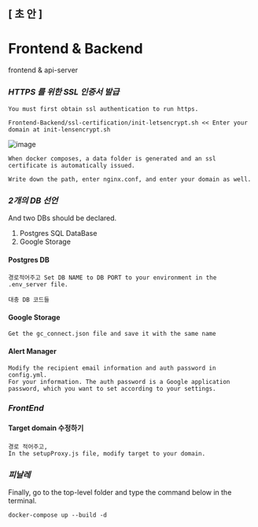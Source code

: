 ## [ 초 안 ]

# Frontend & Backend

frontend &amp; api-server

### *HTTPS 를 위한 SSL 인증서 발급*

    You must first obtain ssl authentication to run https.
    
    Frontend-Backend/ssl-certification/init-letsencrypt.sh << Enter your domain at init-lensencrypt.sh
    
![image](https://user-images.githubusercontent.com/53938323/180370292-8915ef02-16bf-490a-b995-07582c8a186d.png)

    When docker composes, a data folder is generated and an ssl certificate is automatically issued.

    Write down the path, enter nginx.conf, and enter your domain as well.
  
  
### *2개의 DB 선언* 

  And two DBs should be declared.
  1. Postgres SQL DataBase
  2. Google Storage
  
#### Postgres DB 

    경로적어주고 Set DB NAME to DB PORT to your environment in the .env_server file.
    
    대충 DB 코드들 
    
#### Google Storage

    Get the gc_connect.json file and save it with the same name
    
    
#### Alert Manager

    Modify the recipient email information and auth password in config.yml.
    For your information. The auth password is a Google application password, which you want to set according to your settings.
    
    
   

### *FrontEnd*

#### Target domain 수정하기

    경로 적어주고,
    In the setupProxy.js file, modify target to your domain.
    
    
### *피날레*

Finally, go to the top-level folder and type the command below in the terminal.
    
    docker-compose up --build -d

